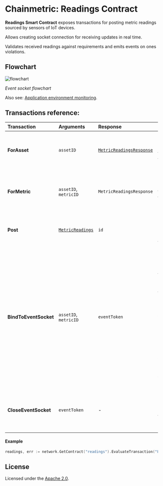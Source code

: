 # Chainmetric: Readings Contract

**Readings Smart Contract** exposes transactions for posting metric readings sourced by sensors of IoT devices.

Allows creating socket connection for receiving updates in real time.

Validates received readings against requirements and emits events on ones violations.

## Flowchart

![flowchart]

[flowchart]: https://github.com/timoth-y/chainmetric-network/blob/main/docs/readings-contract-flowchart.png?raw=true
*Event socket flowchart*

Also see: [Application environment monitoring](https://github.com/timoth-y/chainmetric-app#environment-monitoring).

## Transactions reference:

| Transaction           | Arguments                          | Response                                      | Description                                                             |
| :-------------------- | :--------------------------------- | :-------------------------------------------- | :---------------------------------------------------------------------- |
| **ForAsset**          | `assetID`                          | [`MetricReadingsResponse`][readings response] | Retrieves all records records from ledger for specific asset            |
| **ForMetric**         | `assetID`, `metricID`              | `MetricReadingsResponse`                      | Retrieves all records records from ledger for specific asset and metric |
| **Post**              | [`MetricReadings`][readings model] | `id`                                          | Inserts new metric readings record into the ledger                      |
| **BindToEventSocket** | `assetID`, `metricID`              | `eventToken`                                  | Creates event socket subscription ticket for connected party, so that each posted readings record, which satisfies client request for given asset ID and metric, would be send directly to it via event streaming |
| **CloseEventSocket**  | `eventToken`                       | -                                             | Revokes event socket subscription ticket for connected party            |

#### Example

```go
readings, err := network.GetContract("readings").EvaluateTransaction("ForMetric", assetsID, metricID)
```

[readings model]: https://github.com/timoth-y/chainmetric-core/blob/main/models/requirements.go#L18
[readings response]: https://github.com/timoth-y/chainmetric-core/blob/main/models/readings.go#L9

## License

Licensed under the [Apache 2.0](https://github.com/timoth-y/chainmetric-network/blob/main/LICENSE).
